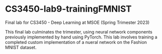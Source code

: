 # CS3450-lab9-trainingFMNIST
Final lab for CS3450 - Deep Learning at MSOE (Spring Trimester 2023)

This final lab culminates the trimester, using neural network components previously implemented by hand using PyTorch. 
This lab involves training a completed custom implementation of a nueral network on the Fashion MNIST dataset. 
